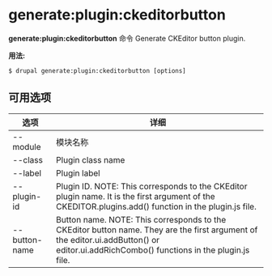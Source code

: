 # generate:plugin:ckeditorbutton
**generate:plugin:ckeditorbutton** 命令 Generate CKEditor button plugin.

**用法:**
```
$ drupal generate:plugin:ckeditorbutton [options] 
```

## 可用选项
选项 | 详细
-------|-------------
--module | 模块名称
--class | Plugin class name
--label | Plugin label
--plugin-id | Plugin ID. NOTE: This corresponds to the CKEditor plugin name. It is the first argument of the CKEDITOR.plugins.add() function in the plugin.js file.
--button-name | Button name. NOTE: This corresponds to the CKEditor button name. They are the first argument of the editor.ui.addButton() or editor.ui.addRichCombo() functions in the plugin.js file.
